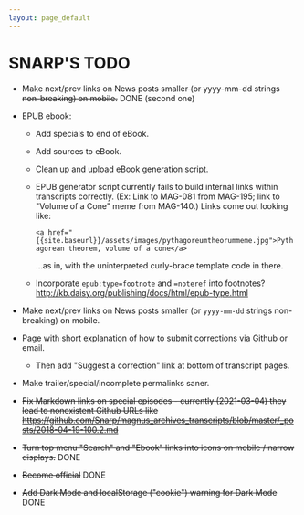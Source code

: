 ```yaml
---
layout: page_default
---
```


# SNARP'S TODO

* <del>Make next/prev links on News posts smaller (or yyyy-mm-dd strings non-breaking) on mobile.</del> DONE (second one)

* EPUB ebook:

    - Add specials to end of eBook.

    - Add sources to eBook.

    - Clean up and upload eBook generation script.
  
    - EPUB generator script currently fails to build internal links within transcripts correctly. (Ex: Link to MAG-081 from MAG-195; link to "Volume of a Cone" meme from MAG-140.) Links come out looking like:

        `<a href="{{site.baseurl}}/assets/images/pythagoreumtheorummeme.jpg">Pythagorean theorem, volume of a cone</a>`

        ...as in, with the uninterpreted curly-brace template code in there.

    - Incorporate `epub:type=footnote` and `=noteref` into footnotes? <http://kb.daisy.org/publishing/docs/html/epub-type.html>

* Make next/prev links on News posts smaller (or `yyyy-mm-dd` strings non-breaking) on mobile.

* Page with short explanation of how to submit corrections via Github or email.

    - Then add "Suggest a correction" link at bottom of transcript pages.

* Make trailer/special/incomplete permalinks saner.

* <del>Fix Markdown links on special episodes - currently (2021-03-04) they lead to nonexistent Github URLs like <https://github.com/Snarp/magnus_archives_transcripts/blob/master/_posts/2018-04-19-100.2.md></del>

* <del>Turn top menu "Search" and "Ebook" links into icons on mobile / narrow displays.</del> DONE

* <del>Become official</del> DONE

* <del>Add Dark Mode and localStorage ("cookie") warning for Dark Mode</del> DONE